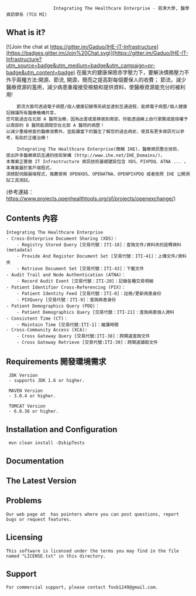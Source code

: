                       Integrating The Healthcare Enterprise - 慈濟大學, 醫學資訊學系 (TCU MI)
 

  What is it? 
  -----------

[![Join the chat at https://gitter.im/Gaduo/IHE-IT-Infrastructure](https://badges.gitter.im/Join%20Chat.svg)](https://gitter.im/Gaduo/IHE-IT-Infrastructure?utm_source=badge&utm_medium=badge&utm_campaign=pr-badge&utm_content=badge)
        在龐大的健康保險赤字壓力下，要解決債務壓力不外乎兩種方法:開源、節流, 
    開源，簡而之提高對每個要保人的收費；
    節流，減少醫療資源的濫用，減少病患重複接受檢驗和提供資料，使醫療資源能充分的被利用!
    
        節流方面可透過電子病歷/個人健康記錄等系統並達到互通過程，能將電子病歷/個人健康記錄讓所有醫療機構共享，
    您可能過去在北部 A 醫院治療，因為出差或是移居到南部，你能透過線上自行瀏覽或是授權予以南部的 B 醫院能調閱您在北部 A 醫院的病歷！
    以減少重複檢查的醫療浪費外，並能讓當下的醫生了解您的過去病史，使其有更多資訊可以參考，有助於正確治療！
    
        Integrating The Healthcare Enterprise(簡稱 IHE)，醫療資訊整合技術，
	提出許多醫療資訊互通的技術架構 (http://www.ihe.net/IHE_Domains/)，
    本專案正實做 IT Infrastructure 資訊技術基礎建設包含 XDS、PIXPDQ、ATNA ... ，本專案屬於客戶端程式，
    須搭配伺服器端程式，推薦使用 OPENXDS、OPENATNA、OPENPIXPDQ 或者依照 IHE 公開測試工具測試。
 (參考連結：https://www.projects.openhealthtools.org/sf/projects/openexchange/)


  Contents 內容
  --------
  
	Integrating The Healthcare Enterprise 
	- Cross-Enterprise Document Sharing (XDS)：
		- Registry Stored Query [交易代號：ITI-18]：查詢文件/資料夾的詮釋資料 (metadata)
		- Provide And Register Document Set [交易代號：ITI-41]：上傳文件/資料夾
		- Retrieve Document Set [交易代號：ITI-43]：下載文件
	- Audit Trail and Node Authentication (ATNA)：
		- Record Audit Event [交易代號：ITI-20]：記錄各種交易明細
	- Patient Identifier Cross-Referencing (PIX)：
		- Patient Identity Feed [交易代號：ITI-8]：註冊/更新病患身份
		- PIXQuery [交易代號：ITI-9]：查詢病患身份
	- Patient Demographics Query (PDQ)：
		- Patient Demographics Query [交易代號：ITI-21]：查詢病患個人資料
	- Consistent Time (CT)：
		- Maintain Time [交易代號:ITI-1]：維護時間
	- Cross-Community Access (XCA):
	    - Cross Gateway Query [交易代號:ITI-38]：跨閘道查詢文件
	    - Cross Gateway Retrieve [交易代號:ITI-39]：跨閘道讀取文件

  Requirements 開發環境需求
  ------------

     JDK Version	
	 - supports JDK 1.6 or higher. 
	 
	 MAVEN Version	     
     - 3.0.4 or higher.
        
     TOMCAT Version
     - 6.0.36 or higher.   

  Installation and Configuration
  ------------------------------
  
	 mvn clean install -DskipTests

  
  Documentation
  -------------

   
  The Latest Version
  ------------------

  Problems
  ---------

	Our web page at  has pointers where you can post questions, report bugs or request features. 


  Licensing
  ---------

	This software is licensed under the terms you may find in the file named "LICENSE.txt" in this directory.
 
 
  Support
  ---------
	For commercial support, please contact foxb1249@gmail.com. 
  
